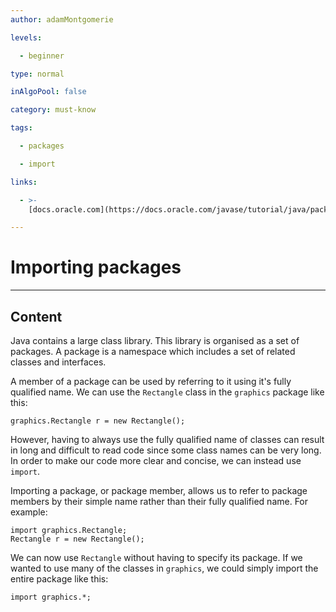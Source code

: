 ```yaml
---
author: adamMontgomerie

levels:

  - beginner

type: normal

inAlgoPool: false

category: must-know

tags:

  - packages

  - import

links:

  - >-
    [docs.oracle.com](https://docs.oracle.com/javase/tutorial/java/package/usepkgs.html){website}

---
```


# Importing packages

---

## Content

Java contains a large class library. This library is organised as a set of packages. A package is a namespace which includes a set of related classes and interfaces.

A member of a package can be used by referring to it using it's fully qualified name. We can use the `Rectangle` class in the `graphics` package like this:

```
graphics.Rectangle r = new Rectangle();
```

However, having to always use the fully qualified name of classes can result in long and difficult to read code since some class names can be very long. In order to make our code more clear and concise, we can instead use `import`.

Importing a package, or package member, allows us to refer to package members by their simple name rather than their fully qualified name. For example:

```
import graphics.Rectangle;
Rectangle r = new Rectangle();
```

We can now use `Rectangle` without having to specify its package. If we wanted to use many of the classes in `graphics`, we could simply import the entire package like this:

```
import graphics.*;
```
